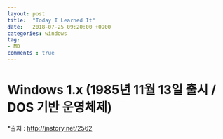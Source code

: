 ```yaml
---
layout: post
title:  "Today I Learned It"
date:   2018-07-25 09:20:00 +0900
categories: windows
tag:
- MD
comments : true
---
```


# Windows 1.x (1985년 11월 13일 출시 / DOS 기반 운영체제)

*출처 : http://jnstory.net/2562
